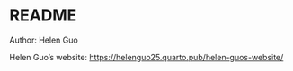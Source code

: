 # README

Author: Helen Guo

Helen Guo’s website:
https://helenguo25.quarto.pub/helen-guos-website/
